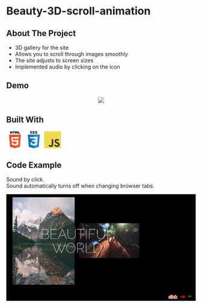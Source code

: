 # Beauty-3D-scroll-animation

## About The Project

- 3D gallery for the site    
- Allows you to scroll through images smoothly     
- The site adjusts to screen sizes    
- Implemented audio by clicking on the icon

## Demo

<p align="center">
<img src="https://github.com/RomanyanaSol/Beauty-3D-scroll-animation/blob/main/3d%20scroll2.gif" width='650'>
</p>

## Built With

<img src = 'https://raw.githubusercontent.com/devicons/devicon/master/icons/html5/html5-original-wordmark.svg' width="46" height="46" alt="HTML"/> <img src = 'https://raw.githubusercontent.com/devicons/devicon/master/icons/css3/css3-original-wordmark.svg' width="46" height="46" alt="CSS" /> <img src = 'https://raw.githubusercontent.com/devicons/devicon/master/icons/javascript/javascript-original.svg' width="46" height="46" alt="CSS" />

## Code Example

Sound by click.  
Sound automatically turns off when changing browser tabs.

<p align="center">
<img src="https://github.com/RomanyanaSol/Beauty-3D-scroll-animation/blob/main/Demo%20sound%20on.jpg">
</p>
